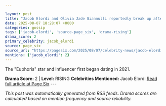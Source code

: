 ```yaml
---

layout: post
title: "Jacob Elordi and Olivia Jade Giannulli reportedly break up after four-year on-again, off-again romance"
date: 2025-08-07 18:28:07 +0000
categories: gossip
tags: ['jacob-elordi', 'source-page_six', 'drama-rising']
drama_score: 2
primary_celebrity: jacob_elordi
source: page_six
source_url: "https://pagesix.com/2025/08/07/celebrity-news/jacob-elordi-and-olivia-jade-giannulli-reportedly-break-up-after-four-year-on-again-off-again-romance/"
mentions: {'jacob_elordi': 2}
---
```


The "Euphoria" star and influencer first began dating in 2021.

**Drama Score:** 2 | **Level:** RISING **Celebrities Mentioned:** Jacob Elordi [Read full article at Page Six](https://pagesix.com/2025/08/07/celebrity-news/jacob-elordi-and-olivia-jade-giannulli-reportedly-break-up-after-four-year-on-again-off-again-romance/) --- 

*This post was automatically generated from RSS feeds. Drama scores are calculated based on mention frequency and source reliability.*